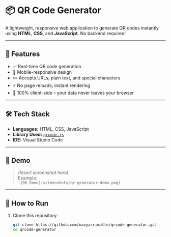 # 📦 QR Code Generator

A lightweight, responsive web application to generate QR codes instantly using **HTML**, **CSS**, and **JavaScript**. No backend required!

---

## 🚀 Features

- ✅ Real-time QR code generation
- 📱 Mobile-responsive design
- ✏️ Accepts URLs, plain text, and special characters
- ⚡ No page reloads; instant rendering
- 🔐 100% client-side – your data never leaves your browser

---

## 🛠️ Tech Stack

- **Languages:** HTML, CSS, JavaScript  
- **Library Used:** [`qrcode.js`](https://github.com/davidshimjs/qrcodejs)  
- **IDE:** Visual Studio Code  

---

## 📸 Demo

> *(Insert screenshot here)*  
> Example:  
> `![QR Demo](screenshots/qr-generator-demo.png)`

---

## 📂 How to Run

1. Clone this repository:
   ```bash
   git clone https://github.com/navyasrimatte/qrcode-generator.git
   cd qrcode-generator
